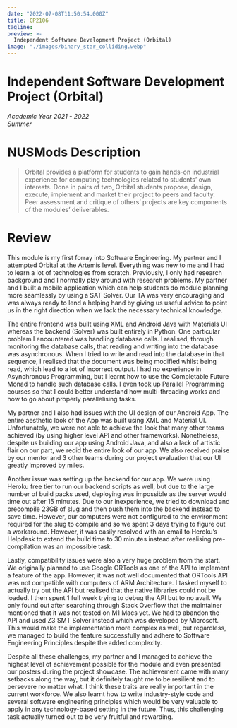 ```yaml
---
date: "2022-07-08T11:50:54.000Z"
title: CP2106
tagline:
preview: >-
  Independent Software Development Project (Orbital)
image: "./images/binary_star_colliding.webp"
--- 
```


# Independent Software Development Project (Orbital)
*Academic Year 2021 - 2022*  
*Summer*

# NUSMods Description
> Orbital provides a platform for students to gain hands-on industrial experience for computing technologies related to students’ own interests. Done in pairs of two, Orbital students propose, design, execute, implement and market their project to peers and faculty. Peer assessment and critique of others’ projects are key components of the modules’ deliverables.

# Review
This module is my first forray into Software Engineering. My partner and I attempted Orbital at the Artemis level. Everything was new to me and I had to learn a lot of technologies from scratch. Previously, I only had research background and I normally play around with research problems. My partner and I built a mobile application which can help students do module planning more seamlessly by using a SAT Solver. Our TA was very encouraging and was always ready to lend a helping hand by giving us useful advice to point us in the right direction when we lack the necessary technical knowledge.

The entire frontend was built using XML and Android Java with Materials UI whereas the backend (Solver) was built entirely in Python. One particular problem I encountered was handling database calls. I realised, through monitoring the database calls, that reading and writing into the database was asynchronous. When I tried to write and read into the database in that sequence, I realised that the document was being modified whilst being read, which lead to a lot of incorrect output. I had no experience in Asynchronous Programming, but I learnt how to use the Completable Future Monad to handle such database calls. I even took up Parallel Programming courses so that I could better understand how multi-threading works and how to go about properly parallelising tasks.

My partner and I also had issues with the UI design of our Android App. The entire aesthetic look of the App was built using XML and Material UI. Unfortunately, we were not able to achieve the look that many other teams achieved (by using higher level API and other frameworks). Nonetheless, despite us building our app using Android Java, and also a lack of artistic flair on our part, we redid the entire look of our app. We also received praise by our mentor and 3 other teams during our project evaluation that our UI greatly improved by miles.

Another issue was setting up the backend for our app. We were using Heroku free tier to run our backend scripts as well, but due to the large number of build packs used, deploying was impossible as the server would time out after 15 minutes. Due to our inexperience, we tried to download and precompile 23GB of slug and then push them into the backend instead to save time. However, our computers were not configured to the environment required for the slug to compile and so we spent 3 days trying to figure out a workaround. However, it was easily resolved with an email to Heroku’s Helpdesk to extend the build time to 30 minutes instead after realising pre-compilation was an impossible task.

Lastly, compatibility issues were also a very huge problem from the start. We originally planned to use Google ORTools as one of the API to implement a feature of the app. However, it was not well documented that ORTools API was not compatible with computers of ARM Architecture. I tasked myself to actually try out the API but realised that the native libraries could not be loaded. I then spent 1 full week trying to debug the API but to no avail. We only found out after searching through Stack Overflow that the maintainer mentioned that it was not tested on M1 Macs yet. We had to abandon the API and used Z3 SMT Solver instead which was developed by Microsoft. This would make the implementation more complex as well, but regardless, we managed to build the feature successfully and adhere to Software Engineering Principles despite the added complexity.

Despite all these challenges, my partner and I managed to achieve the highest level of achievement possible for the module and even presented our posters during the project showcase. The achievement came with many setbacks along the way, but it definitely taught me to be resilient and to persevere no matter what. I think these traits are really important in the current workforce. We also learnt how to write industry-style code and several software engineering principles which would be very valuable to apply in any technology-based setting in the future. Thus, this challenging task actually turned out to be very fruitful and rewarding.
